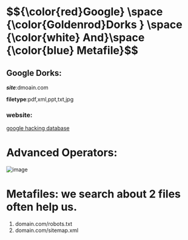 <h1>$${\color{red}Google} \space {\color{Goldenrod}Dorks } \space {\color{white} And}\space {\color{blue} Metafile}$$</h1>


## Google Dorks:

***site***:dmoain.com

**filetype**:pdf,xml,ppt,txt,jpg

### website:
[google hacking database](https://www.exploit-db.com/google-hacking-database)

# Advanced Operators:
![image](https://github.com/4bo4yman/Web-Application-Penetration-Testing/assets/156849852/a1f1cdb2-e297-41ec-bd84-322f49a99131)


# Metafiles: we search about 2 files often help us.
1. domain.com/robots.txt
2. domain.com/sitemap.xml


